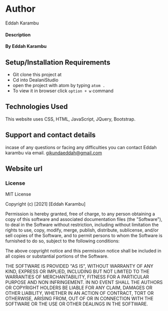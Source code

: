 # Author
Eddah Karambu
#### Description




#### By **Eddah Karambu**

## Setup/Installation Requirements
* Git clone this project at
* Cd into DealaniStudio
* open the project with atom by typing `atom .`
* To view it in browser click `option + w` command

## Technologies Used
This website uses  CSS, HTML, JavaScript, JQuery, Bootstrap.
## Support and contact details
incase of any questions or  facing any difficulties you can  contact Eddah karambu via email.
gikundaeddah@gmail.com
## Website url




### License
MIT License

Copyright (c) [2021] [Eddah Karambu]

Permission is hereby granted, free of charge, to any person obtaining a copy
of this software and associated documentation files (the "Software"), to deal
in the Software without restriction, including without limitation the rights
to use, copy, modify, merge, publish, distribute, sublicense, and/or sell
copies of the Software, and to permit persons to whom the Software is
furnished to do so, subject to the following conditions:

The above copyright notice and this permission notice shall be included in all
copies or substantial portions of the Software.

THE SOFTWARE IS PROVIDED "AS IS", WITHOUT WARRANTY OF ANY KIND, EXPRESS OR
IMPLIED, INCLUDING BUT NOT LIMITED TO THE WARRANTIES OF MERCHANTABILITY,
FITNESS FOR A PARTICULAR PURPOSE AND NON INFRINGEMENT. IN NO EVENT SHALL THE
AUTHORS OR COPYRIGHT HOLDERS BE LIABLE FOR ANY CLAIM, DAMAGES OR OTHER
LIABILITY, WHETHER IN AN ACTION OF CONTRACT, TORT OR OTHERWISE, ARISING FROM,
OUT OF OR IN CONNECTION WITH THE SOFTWARE OR THE USE OR OTHER DEALINGS IN THE
SOFTWARE.

